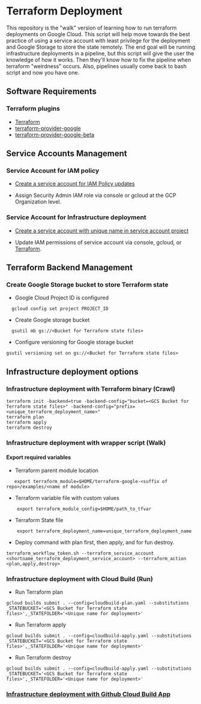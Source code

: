 # Terraform Deployment
This repository is the "walk" version of learning how to run terraform deployments on Google Cloud. This script will help move towards the best practice of using a service account with least privilege for the deployment and Google Storage to store the state remotely. The end goal will be running infrastructure deployments in a pipeline, but this script will give the user the knowledge of how it works. Then they'll know how to fix the pipeline when terraform "weirdness" occurs. Also, pipelines usually come back to bash script and now you have one.

## Software Requirements

### Terraform plugins
- [Terraform](https://www.terraform.io/downloads.html) 
- [terraform-provider-google](https://github.com/terraform-providers/terraform-provider-google) 
- [terraform-provider-google-beta](https://github.com/terraform-providers/terraform-provider-google-beta) 

## Service Accounts Management 

### Service Account for IAM policy

 - [Create a service account for IAM Policy updates](https://github.com/jasonbisson/gcp_service_accounts/blob/master/create_service_account.sh)

- Assign Security Admin IAM role via console or gcloud at the GCP Organization level.

### Service Account for Infrastructure deployment

- [Create a service account with unique name in service account project](https://github.com/jasonbisson/gcp_service_accounts/blob/master/create_service_account.sh)

- Update IAM permissions of service account via console, gcloud, or [Terraform](https://github.com/terraform-google-modules/terraform-google-iam.git). 

## Terraform Backend Management

### Create Google Storage bucket to store Terraform state
  - Google Cloud Project ID is configured
  ```
    gcloud config set project PROJECT_ID 
  ```
  - Create Google storage bucket
  ```
    gsutil mb gs://<Bucket for Terraform state files>
  ```
  - Configure versioning for Google storage bucket
  ```
  gsutil versioning set on gs://<Bucket for Terraform state files>
  ```

## Infrastructure deployment options

### Infrastructure deployment with Terraform binary (Crawl)
```
terraform init -backend=true -backend-config="bucket=<GCS Bucket for Terraform state files>" -backend-config="prefix=<unique_terraform_deployment_name>"
terraform plan
terraform apply
terraform destroy
```

### Infrastructure deployment with wrapper script (Walk)

#### Export required variables

  - Terraform parent module location
  ```
     export terraform_module=$HOME/terraform-google-<suffix of repo>/examples/<name of module> 
  ```
  - Terraform variable file with custom values
  ```
      export terraform_module_config=$HOME/path_to_tfvar
  ```
  - Terraform State file
  ```
      export terraform_deployment_name=unique_terraform_deployment_name
  ```

  - Deploy command with plan first, then apply, and for fun destroy.
  ```
  terraform_workflow_token.sh --terraform_service_account <shortname_terraform_deployment_service_account> --terraform_action <plan,apply,destroy>
  ```


### Infrastructure deployment with Cloud Build (Run)

  - Run Terraform plan
  ```
  gcloud builds submit . --config=cloudbuild-plan.yaml --substitutions _STATEBUCKET='<GCS Bucket for Terraform state files>',_STATEFOLDER='<Unique name for deployment>'
  ```

  - Run Terraform apply
  ```
  gcloud builds submit . --config=cloudbuild-apply.yaml --substitutions _STATEBUCKET='<GCS Bucket for Terraform state files>',_STATEFOLDER='<Unique name for deployment>'
  ```

  - Run Terraform destroy
  ```
  gcloud builds submit . --config=cloudbuild-apply.yaml --substitutions _STATEBUCKET='<GCS Bucket for Terraform state files>',_STATEFOLDER='<Unique name for deployment>'
  ```

### [Infrastructure deployment with Github Cloud Build App](https://cloud.google.com/solutions/managing-infrastructure-as-code)







